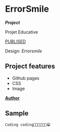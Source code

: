 
# **ErrorSmile**

_**Project**_

Projet Educative

[PUBLISED](https://zazeli.github.io/smile-if-Err)

Design: _Errorsmile_

## **Project features**

-   Github pages
-   CSS
-   Image

[**Author**](https://github.com/zazeli)




## Sample
 
 ```
 Coding coding🐱‍🚀🐱‍🚀🐱‍👓😁
 ```
